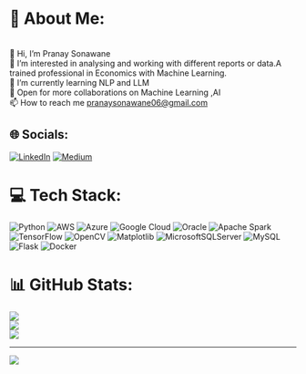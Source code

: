 # 💫 About Me:
<br>👋 Hi, I’m Pranay Sonawane<br>👀 I’m interested in analysing and working with different reports or data.A trained professional in Economics with Machine Learning.<br>🌱 I’m currently learning NLP and LLM<br>💞️ Open for more collaborations on Machine Learning ,AI<br>📫 How to reach me pranaysonawane06@gmail.com<br>


## 🌐 Socials:
[![LinkedIn](https://img.shields.io/badge/LinkedIn-%230077B5.svg?logo=linkedin&logoColor=white)](https://linkedin.com/in/prnysonawane) [![Medium](https://img.shields.io/badge/Medium-12100E?logo=medium&logoColor=white)](https://medium.com/@prnysonawane) 

# 💻 Tech Stack:
![Python](https://img.shields.io/badge/python-3670A0?style=for-the-badge&logo=python&logoColor=ffdd54) ![AWS](https://img.shields.io/badge/AWS-%23FF9900.svg?style=for-the-badge&logo=amazon-aws&logoColor=white) ![Azure](https://img.shields.io/badge/azure-%230072C6.svg?style=for-the-badge&logo=microsoftazure&logoColor=white) ![Google Cloud](https://img.shields.io/badge/GoogleCloud-%234285F4.svg?style=for-the-badge&logo=google-cloud&logoColor=white) ![Oracle](https://img.shields.io/badge/Oracle-F80000?style=for-the-badge&logo=oracle&logoColor=white) ![Apache Spark](https://img.shields.io/badge/Apache%20Spark-FDEE21?style=for-the-badge&logo=apachespark&logoColor=black) ![TensorFlow](https://img.shields.io/badge/TensorFlow-%23FF6F00.svg?style=for-the-badge&logo=TensorFlow&logoColor=white) ![OpenCV](https://img.shields.io/badge/opencv-%23white.svg?style=for-the-badge&logo=opencv&logoColor=white) ![Matplotlib](https://img.shields.io/badge/Matplotlib-%23ffffff.svg?style=for-the-badge&logo=Matplotlib&logoColor=black) ![MicrosoftSQLServer](https://img.shields.io/badge/Microsoft%20SQL%20Server-CC2927?style=for-the-badge&logo=microsoft%20sql%20server&logoColor=white) ![MySQL](https://img.shields.io/badge/mysql-4479A1.svg?style=for-the-badge&logo=mysql&logoColor=white) ![Flask](https://img.shields.io/badge/flask-%23000.svg?style=for-the-badge&logo=flask&logoColor=white) ![Docker](https://img.shields.io/badge/docker-%230db7ed.svg?style=for-the-badge&logo=docker&logoColor=white)
# 📊 GitHub Stats:
![](https://github-readme-stats.vercel.app/api?username=PrnySonawane&theme=dark&hide_border=false&include_all_commits=true&count_private=false)<br/>
![](https://github-readme-streak-stats.herokuapp.com/?user=PrnySonawane&theme=dark&hide_border=false)<br/>
![](https://github-readme-stats.vercel.app/api/top-langs/?username=PrnySonawane&theme=dark&hide_border=false&include_all_commits=true&count_private=false&layout=compact)

---
[![](https://visitcount.itsvg.in/api?id=PrnySonawane&icon=0&color=0)](https://visitcount.itsvg.in)

<!-- Proudly created with GPRM ( https://gprm.itsvg.in ) -->
